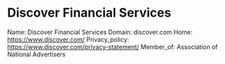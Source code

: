 
# Discover Financial Services

Name: Discover Financial Services
Domain: discover.com
Home: https://www.discover.com/
Privacy_policy: https://www.discover.com/privacy-statement/
Member_of: Association of National Advertisers
